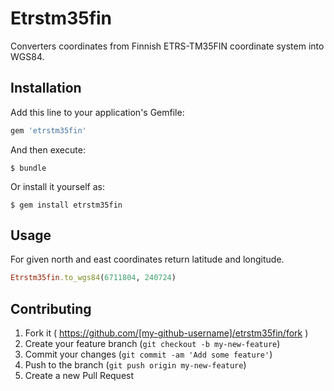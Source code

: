 # Etrstm35fin

Converters coordinates from Finnish ETRS-TM35FIN coordinate system into WGS84.

## Installation

Add this line to your application's Gemfile:

```ruby
gem 'etrstm35fin'
```

And then execute:

    $ bundle

Or install it yourself as:

    $ gem install etrstm35fin

## Usage
For given north and east coordinates return latitude and longitude.

``` ruby
Etrstm35fin.to_wgs84(6711804, 240724)
```

## Contributing

1. Fork it ( https://github.com/[my-github-username]/etrstm35fin/fork )
2. Create your feature branch (`git checkout -b my-new-feature`)
3. Commit your changes (`git commit -am 'Add some feature'`)
4. Push to the branch (`git push origin my-new-feature`)
5. Create a new Pull Request
